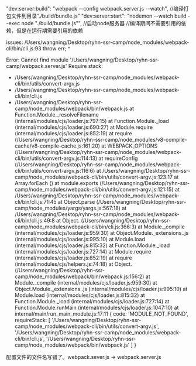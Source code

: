 "dev:server:build": "webpack --config webpack.server.js --watch", //编译打包文件到目录“./build/bundle.js”
"dev:server:start": "nodemon --watch build --exec node \"./build/bundle.js\"", //启动node服务器
//编译期间不需要引用的依赖，但是在运行期需要引用的依赖

issues:
/Users/wangning/Desktop/ryhn-ssr-camp/node_modules/webpack-cli/bin/cli.js:93
                                throw err;
                                ^

Error: Cannot find module '/Users/wangning/Desktop/ryhn-ssr-camp/webpack.server.js'
Require stack:
- /Users/wangning/Desktop/ryhn-ssr-camp/node_modules/webpack-cli/bin/utils/convert-argv.js
- /Users/wangning/Desktop/ryhn-ssr-camp/node_modules/webpack-cli/bin/cli.js
- /Users/wangning/Desktop/ryhn-ssr-camp/node_modules/webpack/bin/webpack.js
    at Function.Module._resolveFilename (internal/modules/cjs/loader.js:797:15)
    at Function.Module._load (internal/modules/cjs/loader.js:690:27)
    at Module.require (internal/modules/cjs/loader.js:852:19)
    at require (/Users/wangning/Desktop/ryhn-ssr-camp/node_modules/v8-compile-cache/v8-compile-cache.js:161:20)
    at WEBPACK_OPTIONS (/Users/wangning/Desktop/ryhn-ssr-camp/node_modules/webpack-cli/bin/utils/convert-argv.js:114:13)
    at requireConfig (/Users/wangning/Desktop/ryhn-ssr-camp/node_modules/webpack-cli/bin/utils/convert-argv.js:116:6)
    at /Users/wangning/Desktop/ryhn-ssr-camp/node_modules/webpack-cli/bin/utils/convert-argv.js:123:17
    at Array.forEach (<anonymous>)
    at module.exports (/Users/wangning/Desktop/ryhn-ssr-camp/node_modules/webpack-cli/bin/utils/convert-argv.js:121:15)
    at /Users/wangning/Desktop/ryhn-ssr-camp/node_modules/webpack-cli/bin/cli.js:71:45
    at Object.parse (/Users/wangning/Desktop/ryhn-ssr-camp/node_modules/yargs/yargs.js:567:18)
    at /Users/wangning/Desktop/ryhn-ssr-camp/node_modules/webpack-cli/bin/cli.js:49:8
    at Object.<anonymous> (/Users/wangning/Desktop/ryhn-ssr-camp/node_modules/webpack-cli/bin/cli.js:366:3)
    at Module._compile (internal/modules/cjs/loader.js:959:30)
    at Object.Module._extensions..js (internal/modules/cjs/loader.js:995:10)
    at Module.load (internal/modules/cjs/loader.js:815:32)
    at Function.Module._load (internal/modules/cjs/loader.js:727:14)
    at Module.require (internal/modules/cjs/loader.js:852:19)
    at require (internal/modules/cjs/helpers.js:74:18)
    at Object.<anonymous> (/Users/wangning/Desktop/ryhn-ssr-camp/node_modules/webpack/bin/webpack.js:156:2)
    at Module._compile (internal/modules/cjs/loader.js:959:30)
    at Object.Module._extensions..js (internal/modules/cjs/loader.js:995:10)
    at Module.load (internal/modules/cjs/loader.js:815:32)
    at Function.Module._load (internal/modules/cjs/loader.js:727:14)
    at Function.Module.runMain (internal/modules/cjs/loader.js:1047:10)
    at internal/main/run_main_module.js:17:11 {
  code: 'MODULE_NOT_FOUND',
  requireStack: [
    '/Users/wangning/Desktop/ryhn-ssr-camp/node_modules/webpack-cli/bin/utils/convert-argv.js',
    '/Users/wangning/Desktop/ryhn-ssr-camp/node_modules/webpack-cli/bin/cli.js',
    '/Users/wangning/Desktop/ryhn-ssr-camp/node_modules/webpack/bin/webpack.js'
  ]
}

配置文件的文件名写错了。webpack.sever.js -> webpack.server.js

